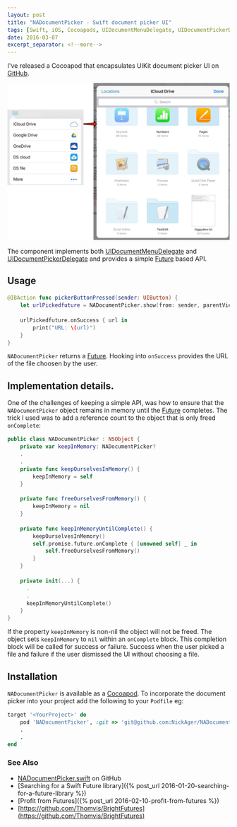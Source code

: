 ```yaml
---
layout: post
title: "NADocumentPicker - Swift document picker UI"
tags: [Swift, iOS, Cocoapods, UIDocumentMenuDelegate, UIDocumentPickerDelegate]
date: 2016-03-07
excerpt_separator: <!--more-->
---
```

I've released a Cocoapod that encapsulates UIKit document picker UI on [GitHub](https://github.com/NickAger/NADocumentPicker.git).

![](/images/blog/DocumentPicker/filepicker-combined.jpg)

<!--more-->
The component implements both [UIDocumentMenuDelegate](https://developer.apple.com/library/prerelease/ios/documentation/UIKit/Reference/UIDocumentMenuDelegate_Protocol/index.html) and [UIDocumentPickerDelegate](https://developer.apple.com/library/prerelease/ios/documentation/UIKit/Reference/UIDocumentPickerDelegate/) and provides a simple [Future](https://github.com/Thomvis/BrightFutures#examples) based API.

## Usage

```swift
@IBAction func pickerButtonPressed(sender: UIButton) {
    let urlPickedfuture = NADocumentPicker.show(from: sender, parentViewController: self)

    urlPickedfuture.onSuccess { url in
        print("URL: \(url)")
    }
}
```

`NADocumentPicker` returns a [Future](https://github.com/Thomvis/BrightFutures#examples). Hooking into `onSuccess` provides the URL of the file choosen by the user.

## Implementation details.

One of the challenges of keeping a simple API, was how to ensure that the `NADocumentPicker` object remains in memory until the [Future](https://github.com/Thomvis/BrightFutures#examples) completes. The trick I used was to add a reference count to the object that is only freed `onComplete`:

```swift
public class NADocumentPicker : NSObject {
    private var keepInMemory: NADocumentPicker?
    .
    .
    private func keepOurselvesInMemory() {
        keepInMemory = self
    }

    private func freeOurselvesFromMemory() {
        keepInMemory = nil
    }

    private func keepInMemoryUntilComplete() {
        keepOurselvesInMemory()
        self.promise.future.onComplete { [unowned self] _ in
            self.freeOurselvesFromMemory()
        }
    }

    private init(...) {
      .
      .
      keepInMemoryUntilComplete()
    }
}
```

If the property `keepInMemory` is non-nil the object will not be freed. The object sets `keepInMemory` to `nil` within an `onComplete` block. This completion block will be called for success or failure. Success when the user picked a file and failure if the user dismissed the UI without choosing a file.

## Installation

`NADocumentPicker` is available as a [Cocoapod](https://cocoapods.org). To incorporate the document picker into your project add the following to your `Podfile` eg:

```ruby
target '<YourProject>' do
    pod 'NADocumentPicker', :git => 'git@github.com:NickAger/NADocumentPicker.git'
    .
    .
end
```

### See Also

* [NADocumentPicker.swift](https://github.com/NickAger/NADocumentPicker/blob/master/NADocumentPicker/NADocumentPicker.swift#L25) on GitHub
* [Searching for a Swift Future library]({% post_url 2016-01-20-searching-for-a-future-library %})
* [Profit from Futures]({% post_url 2016-02-10-profit-from-futures %})
* [https://github.com/Thomvis/BrightFutures](https://github.com/Thomvis/BrightFutures)
